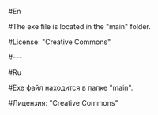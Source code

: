 #En

#The exe file is located in the "main" folder. 

#License: "Creative Commons"

#---

#Ru

#Exe файл находится в папке "main". 

#Лицензия: "Creative Commons"
